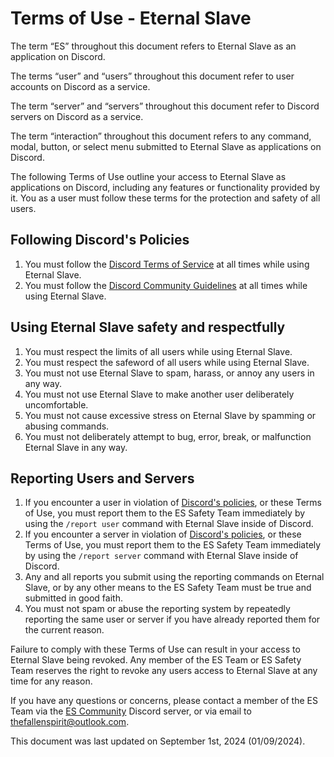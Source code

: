 # Terms of Use - Eternal Slave
The term “ES” throughout this document refers to Eternal Slave as an application on Discord.

The terms “user” and “users” throughout this document refer to user accounts on Discord as a service.

The term “server” and “servers” throughout this document refer to Discord servers on Discord as a service.

The term “interaction” throughout this document refers to any command, modal, button, or select menu submitted to Eternal Slave as applications on Discord.

The following Terms of Use outline your access to Eternal Slave as applications on Discord, including any features or functionality provided by it. You as a user must follow these terms for the protection and safety of all users.


## Following Discord's Policies
1. You must follow the [Discord Terms of Service](https://discord.com/terms) at all times while using Eternal Slave.
2. You must follow the [Discord Community Guidelines](https://discord.com/guidelines) at all times while using Eternal Slave.


## Using Eternal Slave safety and respectfully
1. You must respect the limits of all users while using Eternal Slave.
2. You must respect the safeword of all users while using Eternal Slave.
3. You must not use Eternal Slave to spam, harass, or annoy any users in any way.
4. You must not use Eternal Slave to make another user deliberately uncomfortable.
5. You must not cause excessive stress on Eternal Slave by spamming or abusing commands.
6. You must not deliberately attempt to bug, error, break, or malfunction Eternal Slave in any way.


## Reporting Users and Servers
1. If you encounter a user in violation of [Discord's policies](#following-discords-policies), or these Terms of Use,
you must report them to the ES Safety Team immediately by using the `/report user` command with Eternal Slave inside of Discord.
2. If you encounter a server in violation of [Discord's policies](#following-discords-policies), or these Terms of Use,
you must report them to the ES Safety Team immediately by using the `/report server` command with Eternal Slave inside of Discord.
3. Any and all reports you submit using the reporting commands on Eternal Slave,
or by any other means to the ES Safety Team must be true and submitted in good faith.
4. You must not spam or abuse the reporting system by repeatedly reporting the same user or server if you have already reported them for the current reason.

Failure to comply with these Terms of Use can result in your access to Eternal Slave being revoked.
Any member of the ES Team or ES Safety Team reserves the right to revoke any users access to Eternal Slave at any time for any reason.

If you have any questions or concerns, please contact a member of the ES Team via the [ES Community](https://discord.gg/)
Discord server, or via email to [thefallenspirit@outlook.com](mailto:thefallenspirit@outlook.com).

This document was last updated on September 1st, 2024 (01/09/2024).
